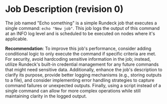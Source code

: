 
# Job Description (revision 0)
The job named "Echo something" is a simple Rundeck job that executes a single command: `echo "New job"`. This job logs the output of this command at an INFO log level and is scheduled to be executed on nodes where it's applicable.

**Recommendation**: To improve this job's performance, consider adding conditional logic to only execute the command if specific criteria are met. For security, avoid hardcoding sensitive information in the job; instead, utilize Rundeck's built-in credential management for any future commands that might need sensitive data. Additionally, enhance the job's description to clarify its purpose, provide better logging mechanisms (e.g., storing outputs to a file), and consider implementing error handling strategies to capture command failures or unexpected outputs. Finally, using a script instead of a single command can allow for more complex operations while still maintaining clarity in the logged output.
